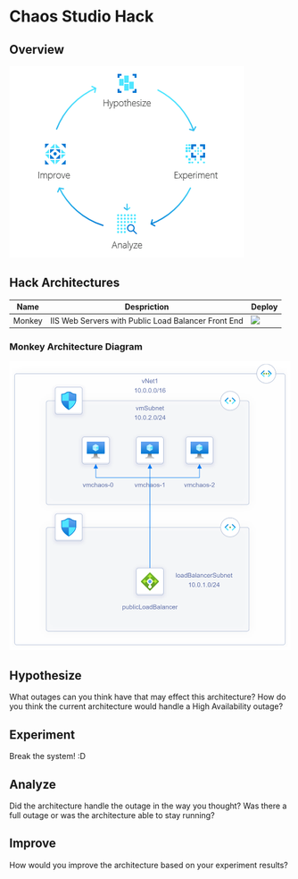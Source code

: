 # Chaos Studio Hack

## Overview

![](framework.png)

## Hack Architectures

| Name     | Despriction                                          | Deploy                                                        |
| -------- | -----------------------------------------------------| --------------                                                |
| Monkey   | IIS Web Servers with Public Load Balancer Front End  | <img src="https://aka.ms/deploytoazurebutton"/>               |

### Monkey Architecture Diagram
 <img src="monkeyDiagram.png" width="700">
 
## Hypothesize
What outages can you think have that may effect this architecture? 
How do you think the current architecture would handle a High Availability outage?
## Experiment  
Break the system! :D 
## Analyze
Did the architecture handle the outage in the way you thought? 
Was there a full outage or was the architecture able to stay running? 
## Improve 
How would you improve the architecture based on your experiment results? 
